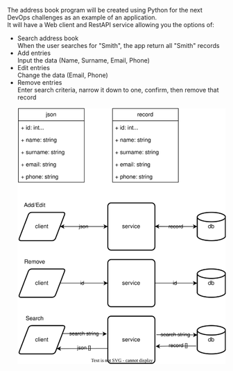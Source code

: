 The address book program will be created using Python for the next DevOps challenges as an example of an application.<br/>
It will have a Web client and RestAPI service allowing you the options of:<br/>
  - Search address book<br/>
  When the user searches for "Smith", the app return all "Smith" records<br/>
  - Add entries<br/>
  Input the data (Name, Surname, Email, Phone)<br/>
  - Edit entries<br/>
  Change the data (Email, Phone)<br/>
  - Remove entries<br/>
  Enter search criteria, narrow it down to one, confirm, then remove that record<br/><br/>
  ![Data flow](https://github.com/malykhinnik/python_practice_address_book/blob/1e1c1f24fe0d53eeba1fa6dd2d79eeeabe667d86/drawio/data_flow.drawio.svg)
